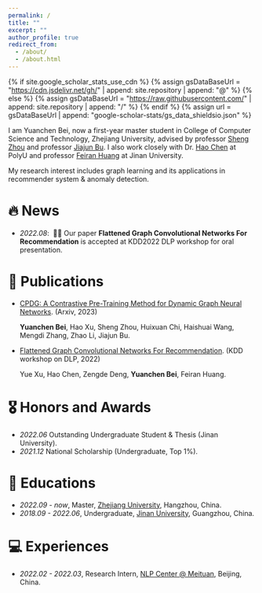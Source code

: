 ```yaml
---
permalink: /
title: ""
excerpt: ""
author_profile: true
redirect_from: 
  - /about/
  - /about.html
---
```


{% if site.google_scholar_stats_use_cdn %}
{% assign gsDataBaseUrl = "https://cdn.jsdelivr.net/gh/" | append: site.repository | append: "@" %}
{% else %}
{% assign gsDataBaseUrl = "https://raw.githubusercontent.com/" | append: site.repository | append: "/" %}
{% endif %}
{% assign url = gsDataBaseUrl | append: "google-scholar-stats/gs_data_shieldsio.json" %}

<span class='anchor' id='about-me'></span>

I am Yuanchen Bei, now a first-year master student in College of Computer Science and Technology, Zhejiang University, advised by professor [Sheng Zhou](https://scholar.google.com/citations?user=Ss76nMwAAAAJ&hl=zh-CN&oi=ao) and professor [Jiajun Bu](https://scholar.google.com/citations?user=OgZP2okAAAAJ&hl=zh-CN&oi=ao). I also work closely with Dr. [Hao Chen](https://scholar.google.com/citations?user=7oeLWT0AAAAJ&hl=zh-CN&oi=ao) at PolyU and professor [Feiran Huang](https://scholar.google.com/citations?user=of1vcxsAAAAJ&hl=zh-CN&oi=ao) at Jinan University.

My research interest includes graph learning and its applications in recommender system & anomaly detection. 


# 🔥 News
- *2022.08*: &nbsp;🎉🎉 Our paper **Flattened Graph Convolutional Networks For Recommendation** is accepted at KDD2022 DLP workshop for oral presentation.

# 📝 Publications 
- [CPDG: A Contrastive Pre-Training Method for Dynamic Graph Neural Networks](https://arxiv.org/pdf/2307.02813.pdf). (Arxiv, 2023)
  
  **Yuanchen Bei**, Hao Xu, Sheng Zhou, Huixuan Chi, Haishuai Wang, Mengdi Zhang, Zhao Li, Jiajun Bu.
  
- [Flattened Graph Convolutional Networks For Recommendation](https://arxiv.org/pdf/2210.07769.pdf). (KDD workshop on DLP, 2022)

  Yue Xu, Hao Chen, Zengde Deng, **Yuanchen Bei**, Feiran Huang.

# 🎖 Honors and Awards
- *2022.06* Outstanding Undergraduate Student & Thesis (Jinan University).
- *2021.12* National Scholarship (Undergraduate, Top 1%).

# 📖 Educations
- *2022.09 - now*, Master, [Zhejiang University](https://www.zju.edu.cn/english/), Hangzhou, China.
- *2018.09 - 2022.06*, Undergraduate, [Jinan University](https://english.jnu.edu.cn/), Guangzhou, China.

# 💻 Experiences
- *2022.02 - 2022.03*, Research Intern, [NLP Center @ Meituan](https://www.meituan.com/), Beijing, China.

